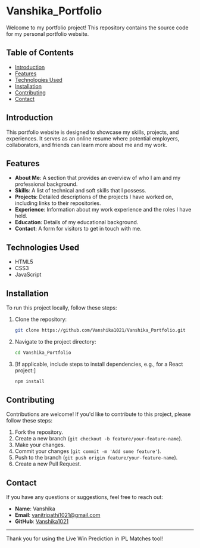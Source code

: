 # Vanshika_Portfolio

Welcome to my portfolio project! This repository contains the source code for my personal portfolio website.

## Table of Contents
- [Introduction](#introduction)
- [Features](#features)
- [Technologies Used](#technologies-used)
- [Installation](#installation)
- [Contributing](#contributing)
- [Contact](#contact)

## Introduction

This portfolio website is designed to showcase my skills, projects, and experiences. It serves as an online resume where potential employers, collaborators, and friends can learn more about me and my work.

## Features

- **About Me**: A section that provides an overview of who I am and my professional background.
- **Skills**: A list of technical and soft skills that I possess.
- **Projects**: Detailed descriptions of the projects I have worked on, including links to their repositories.
- **Experience**: Information about my work experience and the roles I have held.
- **Education**: Details of my educational background.
- **Contact**: A form for visitors to get in touch with me.

## Technologies Used

- HTML5
- CSS3
- JavaScript

## Installation

To run this project locally, follow these steps:

1. Clone the repository:
    ```sh
    git clone https://github.com/Vanshika1021/Vanshika_Portfolio.git
    ```
2. Navigate to the project directory:
    ```sh
    cd Vanshika_Portfolio
    ```
3. [If applicable, include steps to install dependencies, e.g., for a React project:]
    ```sh
    npm install
    ```


## Contributing

Contributions are welcome! If you'd like to contribute to this project, please follow these steps:

1. Fork the repository.
2. Create a new branch (`git checkout -b feature/your-feature-name`).
3. Make your changes.
4. Commit your changes (`git commit -m 'Add some feature'`).
5. Push to the branch (`git push origin feature/your-feature-name`).
6. Create a new Pull Request.


## Contact

If you have any questions or suggestions, feel free to reach out:

- **Name**: Vanshika
- **Email**: [vanitripathi1021@gmail.com](mailto:vanitripathi1021@gmail.com)
- **GitHub**: [Vanshika1021](https://github.com/Vanshika1021)

---

Thank you for using the Live Win Prediction in IPL Matches tool!
